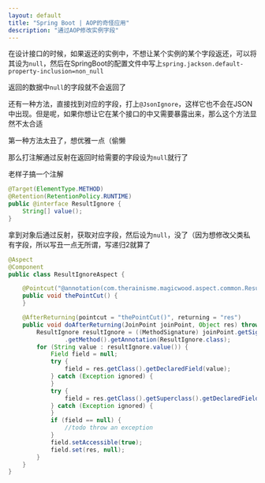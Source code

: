 ```yaml
---
layout: default
title: "Spring Boot | AOP的奇怪应用"
description: "通过AOP修改实例字段"
---
```


在设计接口的时候，如果返还的实例中，不想让某个实例的某个字段返还，可以将其设为`null`，然后在SpringBoot的配置文件中写上`spring.jackson.default-property-inclusion=non_null`

返回的数据中`null`的字段就不会返回了

还有一种方法，直接找到对应的字段，打上`@JsonIgnore`，这样它也不会在JSON中出现。但是呢，如果你想让它在某个接口的中又需要暴露出来，那么这个方法显然不太合适

第一种方法太丑了，想优雅一点（偷懒

那么打注解通过反射在返回时给需要的字段设为`null`就行了

老样子搞一个注解
```java
@Target(ElementType.METHOD)
@Retention(RetentionPolicy.RUNTIME)
public @interface ResultIgnore {
    String[] value();
}
```

拿到对象后通过反射，获取对应字段，然后设为`null`，没了（因为想修改父类私有字段，所以写丑一点无所谓，写递归2就算了

```java
@Aspect
@Component
public class ResultIgnoreAspect {

    @Pointcut("@annotation(com.therainisme.magicwood.aspect.common.ResultIgnore)")
    public void thePointCut() {
    }

    @AfterReturning(pointcut = "thePointCut()", returning = "res")
    public void doAfterReturning(JoinPoint joinPoint, Object res) throws NoSuchFieldException, IllegalAccessException {
        ResultIgnore resultIgnore = ((MethodSignature) joinPoint.getSignature())
                .getMethod().getAnnotation(ResultIgnore.class);
        for (String value : resultIgnore.value()) {
            Field field = null;
            try {
                field = res.getClass().getDeclaredField(value);
            } catch (Exception ignored) {
            }
            try {
                field = res.getClass().getSuperclass().getDeclaredField(value);
            } catch (Exception ignored) {
            }
            if (field == null) {
                //todo throw an exception
            }
            field.setAccessible(true);
            field.set(res, null);
        }
    }
}
```